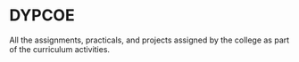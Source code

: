 # DYPCOE
All the assignments, practicals, and projects assigned by the college as part of the curriculum activities.

